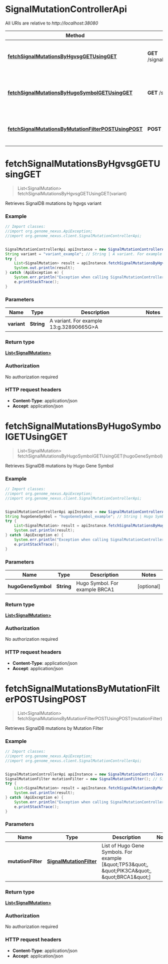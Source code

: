 # SignalMutationControllerApi

All URIs are relative to *http://localhost:38080*

Method | HTTP request | Description
------------- | ------------- | -------------
[**fetchSignalMutationsByHgvsgGETUsingGET**](SignalMutationControllerApi.md#fetchSignalMutationsByHgvsgGETUsingGET) | **GET** /signal/mutation/hgvs/{variant} | Retrieves SignalDB mutations by hgvgs variant
[**fetchSignalMutationsByHugoSymbolGETUsingGET**](SignalMutationControllerApi.md#fetchSignalMutationsByHugoSymbolGETUsingGET) | **GET** /signal/mutation | Retrieves SignalDB mutations by Hugo Gene Symbol
[**fetchSignalMutationsByMutationFilterPOSTUsingPOST**](SignalMutationControllerApi.md#fetchSignalMutationsByMutationFilterPOSTUsingPOST) | **POST** /signal/mutation | Retrieves SignalDB mutations by Mutation Filter


<a name="fetchSignalMutationsByHgvsgGETUsingGET"></a>
# **fetchSignalMutationsByHgvsgGETUsingGET**
> List&lt;SignalMutation&gt; fetchSignalMutationsByHgvsgGETUsingGET(variant)

Retrieves SignalDB mutations by hgvgs variant

### Example
```java
// Import classes:
//import org.genome_nexus.ApiException;
//import org.genome_nexus.client.SignalMutationControllerApi;


SignalMutationControllerApi apiInstance = new SignalMutationControllerApi();
String variant = "variant_example"; // String | A variant. For example 13:g.32890665G>A
try {
    List<SignalMutation> result = apiInstance.fetchSignalMutationsByHgvsgGETUsingGET(variant);
    System.out.println(result);
} catch (ApiException e) {
    System.err.println("Exception when calling SignalMutationControllerApi#fetchSignalMutationsByHgvsgGETUsingGET");
    e.printStackTrace();
}
```

### Parameters

Name | Type | Description  | Notes
------------- | ------------- | ------------- | -------------
 **variant** | **String**| A variant. For example 13:g.32890665G&gt;A |

### Return type

[**List&lt;SignalMutation&gt;**](SignalMutation.md)

### Authorization

No authorization required

### HTTP request headers

 - **Content-Type**: application/json
 - **Accept**: application/json

<a name="fetchSignalMutationsByHugoSymbolGETUsingGET"></a>
# **fetchSignalMutationsByHugoSymbolGETUsingGET**
> List&lt;SignalMutation&gt; fetchSignalMutationsByHugoSymbolGETUsingGET(hugoGeneSymbol)

Retrieves SignalDB mutations by Hugo Gene Symbol

### Example
```java
// Import classes:
//import org.genome_nexus.ApiException;
//import org.genome_nexus.client.SignalMutationControllerApi;


SignalMutationControllerApi apiInstance = new SignalMutationControllerApi();
String hugoGeneSymbol = "hugoGeneSymbol_example"; // String | Hugo Symbol. For example BRCA1
try {
    List<SignalMutation> result = apiInstance.fetchSignalMutationsByHugoSymbolGETUsingGET(hugoGeneSymbol);
    System.out.println(result);
} catch (ApiException e) {
    System.err.println("Exception when calling SignalMutationControllerApi#fetchSignalMutationsByHugoSymbolGETUsingGET");
    e.printStackTrace();
}
```

### Parameters

Name | Type | Description  | Notes
------------- | ------------- | ------------- | -------------
 **hugoGeneSymbol** | **String**| Hugo Symbol. For example BRCA1 | [optional]

### Return type

[**List&lt;SignalMutation&gt;**](SignalMutation.md)

### Authorization

No authorization required

### HTTP request headers

 - **Content-Type**: application/json
 - **Accept**: application/json

<a name="fetchSignalMutationsByMutationFilterPOSTUsingPOST"></a>
# **fetchSignalMutationsByMutationFilterPOSTUsingPOST**
> List&lt;SignalMutation&gt; fetchSignalMutationsByMutationFilterPOSTUsingPOST(mutationFilter)

Retrieves SignalDB mutations by Mutation Filter

### Example
```java
// Import classes:
//import org.genome_nexus.ApiException;
//import org.genome_nexus.client.SignalMutationControllerApi;


SignalMutationControllerApi apiInstance = new SignalMutationControllerApi();
SignalMutationFilter mutationFilter = new SignalMutationFilter(); // SignalMutationFilter | List of Hugo Gene Symbols. For example [\"TP53\", \"PIK3CA\", \"BRCA1\"]
try {
    List<SignalMutation> result = apiInstance.fetchSignalMutationsByMutationFilterPOSTUsingPOST(mutationFilter);
    System.out.println(result);
} catch (ApiException e) {
    System.err.println("Exception when calling SignalMutationControllerApi#fetchSignalMutationsByMutationFilterPOSTUsingPOST");
    e.printStackTrace();
}
```

### Parameters

Name | Type | Description  | Notes
------------- | ------------- | ------------- | -------------
 **mutationFilter** | [**SignalMutationFilter**](SignalMutationFilter.md)| List of Hugo Gene Symbols. For example [\&quot;TP53\&quot;, \&quot;PIK3CA\&quot;, \&quot;BRCA1\&quot;] |

### Return type

[**List&lt;SignalMutation&gt;**](SignalMutation.md)

### Authorization

No authorization required

### HTTP request headers

 - **Content-Type**: application/json
 - **Accept**: application/json

